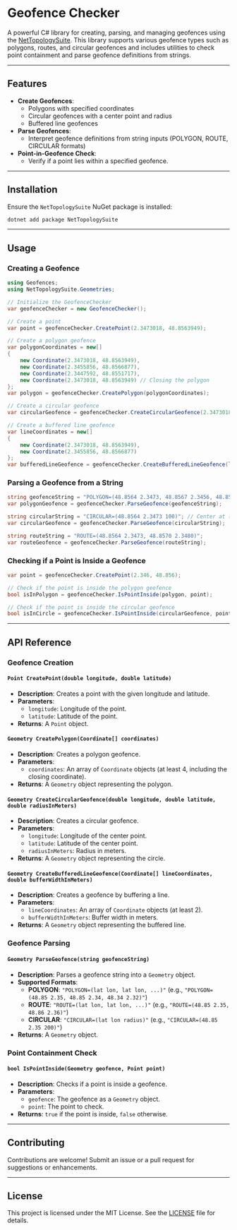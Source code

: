 # Geofence Checker

A powerful C# library for creating, parsing, and managing geofences using the [NetTopologySuite](https://nettopologysuite.github.io/NetTopologySuite/). This library supports various geofence types such as polygons, routes, and circular geofences and includes utilities to check point containment and parse geofence definitions from strings.

---

## Features

- **Create Geofences**:
  - Polygons with specified coordinates
  - Circular geofences with a center point and radius
  - Buffered line geofences
- **Parse Geofences**:
  - Interpret geofence definitions from string inputs (POLYGON, ROUTE, CIRCULAR formats)
- **Point-in-Geofence Check**:
  - Verify if a point lies within a specified geofence.

---

## Installation

Ensure the `NetTopologySuite` NuGet package is installed:

```bash
dotnet add package NetTopologySuite
```

---

## Usage

### Creating a Geofence
```csharp
using Geofences;
using NetTopologySuite.Geometries;

// Initialize the GeofenceChecker
var geofenceChecker = new GeofenceChecker();

// Create a point
var point = geofenceChecker.CreatePoint(2.3473018, 48.8563949);

// Create a polygon geofence
var polygonCoordinates = new[]
{
    new Coordinate(2.3473018, 48.8563949),
    new Coordinate(2.3455856, 48.8566877),
    new Coordinate(2.3447592, 48.8551717),
    new Coordinate(2.3473018, 48.8563949) // Closing the polygon
};
var polygon = geofenceChecker.CreatePolygon(polygonCoordinates);

// Create a circular geofence
var circularGeofence = geofenceChecker.CreateCircularGeofence(2.3473018, 48.8563949, 100); // 100 meters radius

// Create a buffered line geofence
var lineCoordinates = new[]
{
    new Coordinate(2.3473018, 48.8563949),
    new Coordinate(2.3455856, 48.8566877)
};
var bufferedLineGeofence = geofenceChecker.CreateBufferedLineGeofence(lineCoordinates, 50); // 50 meters buffer
```

### Parsing a Geofence from a String
```csharp
string geofenceString = "POLYGON=(48.8564 2.3473, 48.8567 2.3456, 48.8552 2.3448, 48.8564 2.3473)";
var polygonGeofence = geofenceChecker.ParseGeofence(geofenceString);

string circularString = "CIRCULAR=(48.8564 2.3473 100)"; // Center at (48.8564, 2.3473) with 100 meters radius
var circularGeofence = geofenceChecker.ParseGeofence(circularString);

string routeString = "ROUTE=(48.8564 2.3473, 48.8570 2.3480)";
var routeGeofence = geofenceChecker.ParseGeofence(routeString);
```

### Checking if a Point is Inside a Geofence
```csharp
var point = geofenceChecker.CreatePoint(2.346, 48.856);

// Check if the point is inside the polygon geofence
bool isInPolygon = geofenceChecker.IsPointInside(polygon, point);

// Check if the point is inside the circular geofence
bool isInCircle = geofenceChecker.IsPointInside(circularGeofence, point);
```

---

## API Reference

### Geofence Creation
#### `Point CreatePoint(double longitude, double latitude)`
- **Description**: Creates a point with the given longitude and latitude.
- **Parameters**:
  - `longitude`: Longitude of the point.
  - `latitude`: Latitude of the point.
- **Returns**: A `Point` object.

#### `Geometry CreatePolygon(Coordinate[] coordinates)`
- **Description**: Creates a polygon geofence.
- **Parameters**:
  - `coordinates`: An array of `Coordinate` objects (at least 4, including the closing coordinate).
- **Returns**: A `Geometry` object representing the polygon.

#### `Geometry CreateCircularGeofence(double longitude, double latitude, double radiusInMeters)`
- **Description**: Creates a circular geofence.
- **Parameters**:
  - `longitude`: Longitude of the center point.
  - `latitude`: Latitude of the center point.
  - `radiusInMeters`: Radius in meters.
- **Returns**: A `Geometry` object representing the circle.

#### `Geometry CreateBufferedLineGeofence(Coordinate[] lineCoordinates, double bufferWidthInMeters)`
- **Description**: Creates a geofence by buffering a line.
- **Parameters**:
  - `lineCoordinates`: An array of `Coordinate` objects (at least 2).
  - `bufferWidthInMeters`: Buffer width in meters.
- **Returns**: A `Geometry` object representing the buffered line.

### Geofence Parsing
#### `Geometry ParseGeofence(string geofenceString)`
- **Description**: Parses a geofence string into a `Geometry` object.
- **Supported Formats**:
  - **POLYGON**: `"POLYGON=(lat lon, lat lon, ...)"` (e.g., `"POLYGON=(48.85 2.35, 48.85 2.34, 48.34 2.32)"`)
  - **ROUTE**: `"ROUTE=(lat lon, lat lon, ...)"` (e.g., `"ROUTE=(48.85 2.35, 48.86 2.36)"`)
  - **CIRCULAR**: `"CIRCULAR=(lat lon radius)"` (e.g., `"CIRCULAR=(48.85 2.35 200)"`)
- **Returns**: A `Geometry` object.

### Point Containment Check
#### `bool IsPointInside(Geometry geofence, Point point)`
- **Description**: Checks if a point is inside a geofence.
- **Parameters**:
  - `geofence`: The geofence as a `Geometry` object.
  - `point`: The point to check.
- **Returns**: `true` if the point is inside, `false` otherwise.

---

## Contributing

Contributions are welcome! Submit an issue or a pull request for suggestions or enhancements.

---

## License

This project is licensed under the MIT License. See the [LICENSE](LICENSE) file for details.